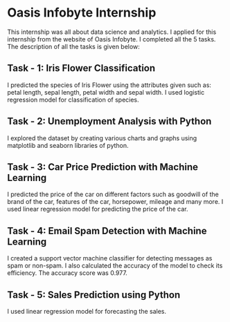 # Oasis Infobyte Internship

This internship was all about data science and analytics. I applied for this internship from the website of Oasis Infobyte. I completed all the 5 tasks. The description of all the tasks is given below:

## **Task - 1: Iris Flower Classification**

I predicted the species of Iris Flower using the attributes given such as: petal length, sepal length, petal width and sepal width. I used logistic regression model for classification of species.

## **Task - 2: Unemployment Analysis with Python**

I explored the dataset by creating various charts and graphs using matplotlib and seaborn libraries of python.

## **Task - 3: Car Price Prediction with Machine Learning**

I predicted the price of the car on different factors such as goodwill of the brand of the car, features of the car, horsepower, mileage and many more. I used linear regression model for predicting the price of the car.

## **Task - 4: Email Spam Detection with Machine Learning**

I created a support vector machine classifier for detecting messages as spam or non-spam. I also calculated the accuracy of the model to check its efficiency. The accuracy score was 0.977.

## **Task - 5: Sales Prediction using Python**

I used linear regression model for forecasting the sales.
